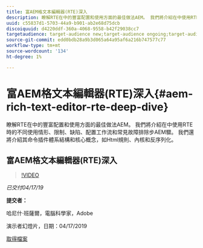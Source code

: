 ```yaml
---
title: 富AEM格文本編輯器(RTE)深入
description: 瞭解RTE在中的豐富配置和使用方面的最佳做法AEM。 我們將介紹在中使用RTE時的不同使用情形、限制、缺陷、配置工作流和常見故障排除步AEM驟。 我們還將介紹其命令插件體系結構和核心概念，如Html規則、內核和反序列化。
uuid: c55837d1-5703-44a9-b901-ab2e68d75dcb
discoiquuid: d4220ddf-360a-4068-9558-b42f29038cc7
targetaudience: target-audience new;target-audience ongoing;target-audience upgrader
source-git-commit: edd0bdb28a9b3d065a64a95af6a216b747577c77
workflow-type: tm+mt
source-wordcount: '134'
ht-degree: 1%

---
```


# 富AEM格文本編輯器(RTE)深入{#aem-rich-text-editor-rte-deep-dive}

瞭解RTE在中的豐富配置和使用方面的最佳做法AEM。 我們將介紹在中使用RTE時的不同使用情形、限制、缺陷、配置工作流和常見故障排除步AEM驟。 我們還將介紹其命令插件體系結構和核心概念，如Html規則、內核和反序列化。

## 富AEM格文本編輯器(RTE)深入

>[!VIDEO](https://video.tv.adobe.com/v/27087/?quality=9)

*已交付04/17/19*

**提交者：**

哈尼什·班薩爾，電腦科學家，Adobe

演示者幻燈片，日期：04/17/2019

[取得檔案](assets/aem-gems-aem-rte-04172019.pdf)
